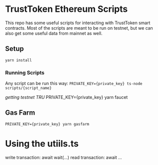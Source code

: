 # TrustToken Ethereum Scripts
This repo has some useful scripts for interacting with TrustToken smart contracts. Most of the scripts are meant to be run on testnet, but we can also get some useful data from mainnet as well.

## Setup
`yarn install`

### Running Scripts
Any script can be run this way:
`PRIVATE_KEY={private_key} ts-node scripts/{script_name}`

*getting testnet TRU*
PRIVATE_KEY={private_key} yarn faucet

## Gas Farm

`PRIVATE_KEY={private_key} yarn gasfarm`

# Using the utiils.ts  
write transaction: await wait(...)
read transaction:  await ...